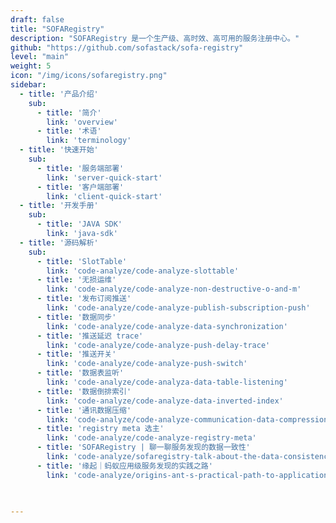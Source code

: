 ```yaml
---
draft: false
title: "SOFARegistry"
description: "SOFARegistry 是一个生产级、高时效、高可用的服务注册中心。"
github: "https://github.com/sofastack/sofa-registry"
level: "main"
weight: 5
icon: "/img/icons/sofaregistry.png"
sidebar:
  - title: '产品介绍'
    sub:
      - title: '简介'
        link: 'overview'
      - title: '术语'
        link: 'terminology'
  - title: '快速开始'
    sub:
      - title: '服务端部署'
        link: 'server-quick-start'
      - title: '客户端部署'
        link: 'client-quick-start'
  - title: '开发手册'
    sub:
      - title: 'JAVA SDK'
        link: 'java-sdk'
  - title: '源码解析'
    sub:
      - title: 'SlotTable'
        link: 'code-analyze/code-analyze-slottable' 
      - title: '无损运维'
        link: 'code-analyze/code-analyze-non-destructive-o-and-m' 
      - title: '发布订阅推送'
        link: 'code-analyze/code-analyze-publish-subscription-push' 
      - title: '数据同步'
        link: 'code-analyze/code-analyze-data-synchronization' 
      - title: '推送延迟 trace'
        link: 'code-analyze/code-analyze-push-delay-trace'
      - title: '推送开关'
        link: 'code-analyze/code-analyze-push-switch' 
      - title: '数据表监听'
        link: 'code-analyze/code-analyza-data-table-listening'
      - title: '数据倒排索引'
        link: 'code-analyze/code-analyze-data-inverted-index'
      - title: '通讯数据压缩'
        link: 'code-analyze/code-analyze-communication-data-compression' 
      - title: 'registry meta 选主'
        link: 'code-analyze/code-analyze-registry-meta' 
      - title: 'SOFARegistry | 聊一聊服务发现的数据一致性'
        link: 'code-analyze/sofaregistry-talk-about-the-data-consistency-of-service-discovery' 
      - title: '缘起｜蚂蚁应用级服务发现的实践之路'
        link: 'code-analyze/origins-ant-s-practical-path-to-application-level-service-discovery' 


        
---
```

